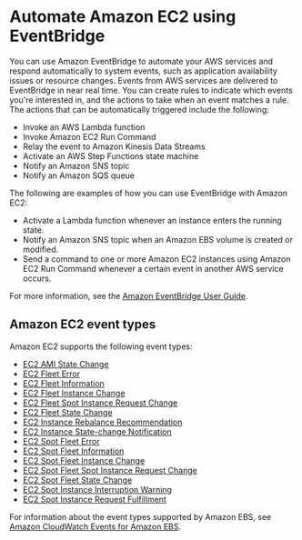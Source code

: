 # Automate Amazon EC2 using EventBridge<a name="automating_with_eventbridge"></a>

You can use Amazon EventBridge to automate your AWS services and respond automatically to system events, such as application availability issues or resource changes\. Events from AWS services are delivered to EventBridge in near real time\. You can create rules to indicate which events you're interested in, and the actions to take when an event matches a rule\. The actions that can be automatically triggered include the following:
+ Invoke an AWS Lambda function
+ Invoke Amazon EC2 Run Command
+ Relay the event to Amazon Kinesis Data Streams
+ Activate an AWS Step Functions state machine
+ Notify an Amazon SNS topic
+ Notify an Amazon SQS queue

The following are examples of how you can use EventBridge with Amazon EC2:
+ Activate a Lambda function whenever an instance enters the running state\.
+ Notify an Amazon SNS topic when an Amazon EBS volume is created or modified\.
+ Send a command to one or more Amazon EC2 instances using Amazon EC2 Run Command whenever a certain event in another AWS service occurs\.

For more information, see the [Amazon EventBridge User Guide](https://docs.aws.amazon.com/eventbridge/latest/userguide/)\.

## Amazon EC2 event types<a name="ec2-events-eventbridge"></a>

Amazon EC2 supports the following event types:
+ [EC2 AMI State Change](monitor-ami-events.md#ami-events)
+ [EC2 Fleet Error](ec2-fleet-event-types.md#ec2-fleet-config-not-valid)
+ [EC2 Fleet Information](ec2-fleet-event-types.md#ec2-fleet-info)
+ [EC2 Fleet Instance Change](ec2-fleet-event-types.md#ec2-fleet-instance-change)
+ [EC2 Fleet Spot Instance Request Change](ec2-fleet-event-types.md#ec2-fleet-spot-instance-request-change)
+ [EC2 Fleet State Change](ec2-fleet-event-types.md#ec2-fleet-state-change)
+ [EC2 Instance Rebalance Recommendation](rebalance-recommendations.md#cp-eventbridge)
+ [EC2 Instance State\-change Notification](monitoring-instance-state-changes.md)
+ [EC2 Spot Fleet Error](spot-fleet-event-types.md#spot-fleet-config-not-valid)
+ [EC2 Spot Fleet Information](spot-fleet-event-types.md#spot-fleet-info)
+ [EC2 Spot Fleet Instance Change](spot-fleet-event-types.md#spot-fleet-instance-change)
+ [EC2 Spot Fleet Spot Instance Request Change](spot-fleet-event-types.md#spot-fleet-spot-instance-request-change)
+ [EC2 Spot Fleet State Change](spot-fleet-event-types.md#spot-fleet-state-change)
+ [EC2 Spot Instance Interruption Warning](spot-instance-termination-notices.md#ec2-spot-instance-interruption-warning-event)
+ [EC2 Spot Instance Request Fulfillment](spot-request-status.md#spot-request-fulfillment-event)

For information about the event types supported by Amazon EBS, see [Amazon CloudWatch Events for Amazon EBS](ebs-cloud-watch-events.md)\.